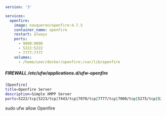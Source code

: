 ```yaml
version: '3'

services:
  openfire:
    image: nasqueron/openfire:4.7.5
    container_name: openfire
    restart: always
    ports:
      - 9090:9090
      - 5222:5222
      - 7777:7777
    volumes:
      - /home/user/docker/openfire:/var/lib/openfire
```

##### FIREWALL /etc/ufw/applications.d/ufw-openfire
```bash
[Openfire]
title=Openfire Server
description=Simple XMPP Server
ports=5222/tcp|5223/tcp|7443/tcp|7070/tcp|7777/tcp|7000/tcp|5275/tcp|5276/tcp|5269/tcp|5270/tcp|3478|10000:20000/udp|26001:27000/udp
```

sudo ufw allow Openfire